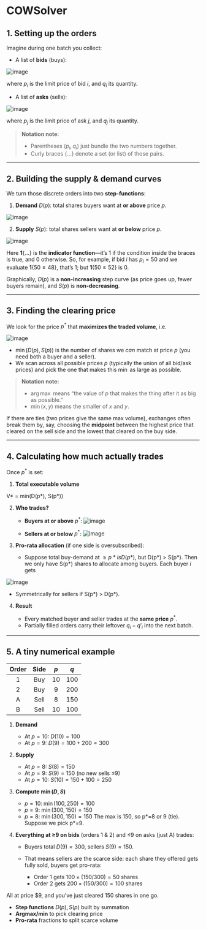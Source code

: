 # COWSolver

## 1. Setting up the orders

Imagine during one batch you collect:

* A list of **bids** (buys):

![image](https://github.com/user-attachments/assets/56a34998-21bc-4f65-8a38-224c5868ae74)

  where $p_i$ is the limit price of bid $i$, and $q_i$ its quantity.

* A list of **asks** (sells):

![image](https://github.com/user-attachments/assets/6df47ef9-df08-4e50-b468-728be5615163)

  where $p_j$ is the limit price of ask $j$, and $q_j$ its quantity.

> **Notation note:**
>
> * Parentheses $(p_i, q_i)$ just bundle the two numbers together.
> * Curly braces $\{\dots\}$ denote a set (or list) of those pairs.

---

## 2. Building the supply & demand curves

We turn those discrete orders into two **step-functions**:

1. **Demand** $D(p)$: total shares buyers want at **or above** price $p$.

![image](https://github.com/user-attachments/assets/5ce28eb8-a028-45ee-b05c-fc980969ef4d)

2. **Supply** $S(p)$: total shares sellers want at **or below** price $p$.

![image](https://github.com/user-attachments/assets/4cf18f75-00f1-445a-a67e-fafa61093091)


Here $\mathbf{1}\{\dots\}$ is the **indicator function**—it’s 1 if the condition inside the braces is true, and 0 otherwise. So, for example, if bid $i$ has $p_i=50$ and we evaluate $\mathbf{1}\{50 \ge 48\}$, that’s 1; but $\mathbf{1}\{50 \ge 52\}$ is 0.

Graphically, $D(p)$ is a **non-increasing** step curve (as price goes up, fewer buyers remain), and $S(p)$ is **non-decreasing**.

---

## 3. Finding the clearing price

We look for the price $p^*$ that **maximizes the traded volume**, i.e.

![image](https://github.com/user-attachments/assets/96d33767-1850-4542-99f1-e919f0be2707)

* $\min\bigl(D(p),\,S(p)\bigr)$ is the number of shares we *can* match at price $p$ (you need both a buyer and a seller).
* We scan across all possible prices $p$ (typically the union of all bid/ask prices) and pick the one that makes this $\min$ as large as possible.

> **Notation note:**
>
> * $\arg\max$ means “the value of $p$ that makes the thing after it as big as possible.”
> * $\min(x,y)$ means the smaller of $x$ and $y$.

If there are ties (two prices give the same max volume), exchanges often break them by, say, choosing the **midpoint** between the highest price that cleared on the sell side and the lowest that cleared on the buy side.

---

## 4. Calculating how much actually trades

Once $p^*$ is set:

1. **Total executable volume**

V* = min(D(p*), S(p*))

2. **Who trades?**

   * **Buyers at or above** $p^*$:
![image](https://github.com/user-attachments/assets/7c9389b5-a4af-4369-8e88-81892d7470c9)

   * **Sellers at or below** $p^*$:
![image](https://github.com/user-attachments/assets/6aa39281-8e47-468d-9617-c6f672e43c8c)


3. **Pro-rata allocation** (if one side is oversubscribed):

   * Suppose total buy-demand at $\ge p* is D(p*)$, but D(p*) > S(p*). Then we only have S(p*) shares to allocate among buyers. Each buyer $i$ gets

![image](https://github.com/user-attachments/assets/03445c9a-b2c7-4494-b5fe-ed01047941f0)

   * Symmetrically for sellers if S(p*) > D(p*).

4. **Result**

   * Every matched buyer and seller trades at the **same price** $p^*$.
   * Partially filled orders carry their leftover $q_i - q'_i$ into the next batch.

---

## 5. A tiny numerical example

| Order | Side | $p$ | $q$ |
| :---: | :--: | :-: | :-: |
|   1   |  Buy |  10 | 100 |
|   2   |  Buy |  9  | 200 |
|   A   | Sell |  8  | 150 |
|   B   | Sell |  10 | 100 |

1. **Demand**

   * At $p=10$: $D(10)=100$
   * At $p=9$: $D(9)=100+200=300$
2. **Supply**

   * At $p=8$: $S(8)=150$
   * At $p=9$: $S(9)=150$ (no new sells ≤9)
   * At $p=10$: $S(10)=150+100=250$
3. **Compute $\min(D,S)$**

   * $p=10:\;\min(100,250)=100$
   * $p=9:\;\min(300,150)=150$
   * $p=8:\;\min(300,150)=150$
     The max is 150, so p*=8 or 9 (tie). Suppose we pick p*=9.
4. **Everything at ≥9 on bids** (orders 1 & 2) and ≤9 on asks (just A) trades:

   * Buyers total $D(9)=300$, sellers $S(9)=150$.
   * That means sellers are the scarce side: each share they offered gets fully sold, buyers get pro-rata:

     * Order 1 gets $100 × (150/300)=50$ shares
     * Order 2 gets $200 × (150/300)=100$ shares

All at price \$9, and you’ve just cleared 150 shares in one go.
* **Step functions** $D(p),\,S(p)$ built by summation
* **Argmax/min** to pick clearing price
* **Pro-rata** fractions to split scarce volume

